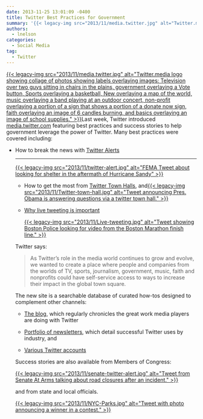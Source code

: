 ```yaml
---
date: 2013-11-25 13:01:09 -0400
title: Twitter Best Practices for Government
summary: '{{< legacy-img src="2013/11/media.twitter.jpg" alt="Twitter.media logo showing collage of photos showing labels overlaying images: Television over two guys sitting in chairs in the plains, government overlaying a Vote button, Sports overlaying a basketball, New overlaying a map of the world, music overlaying a band playing at an outdoor concert, non-profit overlaying a portion of a sign'
authors:
  - lnelson
categories:
  - Social Media
tag:
  - Twitter
---
```


<p dir="ltr" style="text-align: left;">
  <a href="https://s3.amazonaws.com/sitesusa/wp-content/uploads/sites/212/2013/11/media.twitter.jpg">{{< legacy-img src="2013/11/media.twitter.jpg" alt="Twitter.media logo showing collage of photos showing labels overlaying images: Television over two guys sitting in chairs in the plains, government overlaying a Vote button, Sports overlaying a basketball, New overlaying a map of the world, music overlaying a band playing at an outdoor concert, non-profit overlaying a portion of a sign that shows a portion of a donate now sign, faith overlaying an image of 6 candles burning, and basics overlaying an image of school supplies." >}}</a>Last week, Twitter introduced <a href="https://media.twitter.com/">media.twitter.com</a> featuring best practices and success stories to help government  leverage the power of Twitter. Many best practices were covered  including:
</p>

  * How to break the news with [Twitter Alerts](https://media.twitter.com/best-practice/twitter-alerts)
  
    * * *
    
    [{{< legacy-img src="2013/11/twitter-alert.jpg" alt="FEMA Tweet about looking for shelter in the aftermath of Hurricane Sandy" >}}](https://s3.amazonaws.com/sitesusa/wp-content/uploads/sites/212/2013/11/twitter-alert.jpg) </li> 
    
      * How to get the most from <a href="https://media.twitter.com/best-practice/twitter-town-hall" target="_blank">Twitter Town Halls</a>, and[{{< legacy-img src="2013/11/Twitter-town-hall.jpg" alt="Tweet announcing Pres. Obama is answering questions via a twitter town hall." >}}](https://s3.amazonaws.com/sitesusa/wp-content/uploads/sites/212/2013/11/Twitter-town-hall.jpg)
      * <p dir="ltr">
          <a href="https://media.twitter.com/best-practice/why-live-tweeting-is-important-for-government" target="_blank">Why live tweeting is important</a>
        </p>
        
        [{{< legacy-img src="2013/11/Live-tweeting.jpg" alt="Tweet showing Boston Police looking for video from the Boston Marathon finish line." >}}](https://s3.amazonaws.com/sitesusa/wp-content/uploads/sites/212/2013/11/Live-tweeting.jpg)</li> </ul> 
        
        Twitter says:
        
        > <p dir="ltr">
        >   As Twitter’s role in the media world continues to grow and evolve, we wanted to create a place where people and companies from the worlds of TV, sports, journalism, government, music, faith and nonprofits could have self-service access to ways to increase their impact in the global town square.
        > </p>
        
        The new site is a searchable database of curated  how-tos designed to complement other channels:
        
          * <p dir="ltr">
              <a href="https://blog.twitter.com/" target="_blank">The blog</a>, which regularly chronicles the great work media players are doing with Twitter
            </p>
        
          * <p dir="ltr">
              <a href="https://twitter.twimg.com/medianewsletter?elq=e0e6d2ada2744c61895109752ffb1075&elqCampaignId=508" target="_blank">Portfolio of newsletters</a>, which detail successful Twitter uses by industry, and
            </p>
        
          * <p dir="ltr">
              <a href="https://twitter.com/gov" target="_blank">Various Twitter accounts</a>
            </p>
        
        Success stories are also available from Members of Congress:
        
        [{{< legacy-img src="2013/11/senate-twitter-alert.jpg" alt="Tweet from Senate At Arms talking about road closures after an incident." >}}](https://s3.amazonaws.com/sitesusa/wp-content/uploads/sites/212/2013/11/senate-twitter-alert.jpg)
        
        and from state and local officials.
        
        [{{< legacy-img src="2013/11/NYC-Parks.jpg" alt="Tweet with photo announcing a winner in a contest." >}}](https://s3.amazonaws.com/sitesusa/wp-content/uploads/sites/212/2013/11/NYC-Parks.jpg)